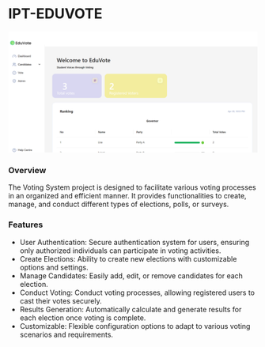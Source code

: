# IPT-EDUVOTE
<img src="dashboard.png" alt="dahsboard">
<h3>Overview</h3>
<p>The Voting System project is designed to facilitate various voting processes in an organized and efficient manner. It provides functionalities to create, manage, and conduct different types of elections, polls, or surveys.</p>

<h3>Features</h3>
<ul>
  <li>User Authentication: Secure authentication system for users, ensuring only authorized individuals can participate in voting activities.</li>
<li>Create Elections: Ability to create new elections with customizable options and settings.</li>
<li>Manage Candidates: Easily add, edit, or remove candidates for each election.</li>
<li>Conduct Voting: Conduct voting processes, allowing registered users to cast their votes securely.</li>
<li>Results Generation: Automatically calculate and generate results for each election once voting is complete.</li>
<li>Customizable: Flexible configuration options to adapt to various voting scenarios and requirements.</li>
</ul>
